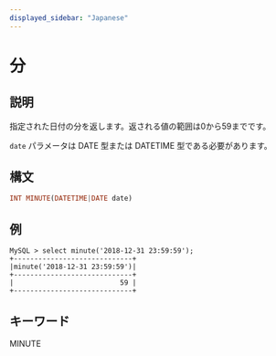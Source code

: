 ```yaml
---
displayed_sidebar: "Japanese"
---
```


# 分

## 説明

指定された日付の分を返します。返される値の範囲は0から59までです。

`date` パラメータは DATE 型または DATETIME 型である必要があります。

## 構文

```Haskell
INT MINUTE(DATETIME|DATE date)
```

## 例

```Plain Text
MySQL > select minute('2018-12-31 23:59:59');
+-----------------------------+
|minute('2018-12-31 23:59:59')|
+-----------------------------+
|                          59 |
+-----------------------------+
```

## キーワード

MINUTE
